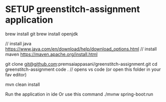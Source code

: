 # SETUP greenstitch-assignment application

brew install git
brew install openjdk

// install java
https://www.java.com/en/download/help/download_options.html
// install maven
https://maven.apache.org/install.html

git clone git@github.com:premsaiappasani/greenstitch-assignment.git
cd greenstitch-assignment
code .
// opens vs code (or open this folder in your fav editor)

mvn clean install

Run the application in ide 
Or use this command
./mvnw spring-boot:run
